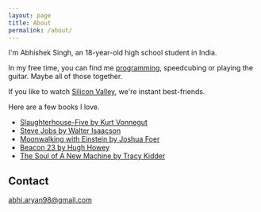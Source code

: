 ```yaml
---
layout: page
title: About
permalink: /about/
---
```


I'm Abhishek Singh, an 18-year-old high school student in India.

In my free time, you can find me [programming](https://github.com/databhishek), speedcubing or playing the guitar. Maybe all of those together.

If you like to watch [Silicon Valley](http://www.hbo.com/silicon-valley), we're instant best-friends.

Here are a few books I love.
* [Slaughterhouse-Five by Kurt Vonnegut](https://www.amazon.com/Slaughterhouse-Five-Novel-Modern-Library-Novels-ebook/dp/B000SEGHT6)
* [Steve Jobs by Walter Isaacson](https://www.amazon.com/Steve-Jobs-Walter-Isaacson/dp/1442394935)
* [Moonwalking with Einstein by Joshua Foer](https://www.amazon.com/Moonwalking-Einstein-Science-Remembering-Everything/dp/0143120530)
* [Beacon 23 by Hugh Howey](https://www.amazon.com/Beacon-23-Complete-Hugh-Howey-ebook/dp/B0151HYRCS)
* [The Soul of A New Machine by Tracy Kidder](https://www.amazon.com/Soul-New-Machine-Tracy-Kidder/dp/0316491977)

## Contact
[abhi.aryan98@gmail.com](mailto:abhi.aryan98@gmail.com)